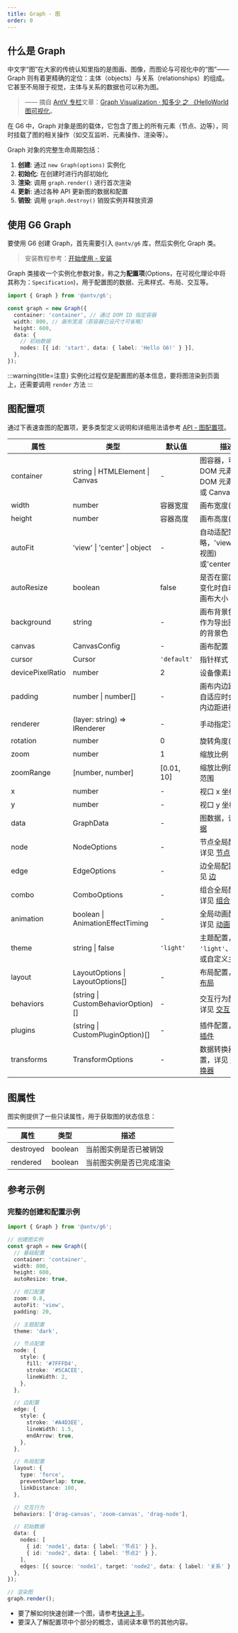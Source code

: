 ```yaml
---
title: Graph - 图
order: 0
---
```


## 什么是 Graph

中文字“图”在大家的传统认知里指的是图画、图像，而图论与可视化中的“图”—— Graph 则有着更精确的定位：主体（objects）与关系（relationships）的组成。它甚至不局限于视觉，主体与关系的数据也可以称为图。

> —— 摘自 [AntV 专栏](https://zhuanlan.zhihu.com/aiux-antv)文章：[Graph Visualization · 知多少 之 《HelloWorld 图可视化](https://zhuanlan.zhihu.com/p/83685690)。

在 G6 中，Graph 对象是图的载体，它包含了图上的所有元素（节点、边等），同时挂载了图的相关操作（如交互监听、元素操作、渲染等）。

Graph 对象的完整生命周期包括：

1. **创建**: 通过 `new Graph(options)` 实例化
2. **初始化**: 在创建时进行内部初始化
3. **渲染**: 调用 `graph.render()` 进行首次渲染
4. **更新**: 通过各种 API 更新图的数据和配置
5. **销毁**: 调用 `graph.destroy()` 销毁实例并释放资源

## 使用 G6 Graph

要使用 G6 创建 Graph，首先需要引入 `@antv/g6` 库，然后实例化 Graph 类。

> 安装教程参考：[开始使用 - 安装](/manual/getting-started/installation)

Graph 类接收一个实例化参数对象，称之为**配置项**(Options，在可视化理论中将其称为：`Specification`)，用于配置图的数据、元素样式、布局、交互等。

```typescript
import { Graph } from '@antv/g6';

const graph = new Graph({
  container: 'container', // 通过 DOM ID 指定容器
  width: 800, // 画布宽高（若容器已设尺寸可省略）
  height: 600,
  data: {
    // 初始数据
    nodes: [{ id: 'start', data: { label: 'Hello G6!' } }],
  },
});
```

:::warning{title=注意}
实例化过程仅是配置图的基本信息，要将图渲染到页面上，还需要调用 `render` 方法
:::

## 图配置项

通过下表速查图的配置项，更多类型定义说明和详细用法请参考 [API - 图配置项](/manual/graph/option)。

| 属性             | 类型                               | 默认值      | 描述                                                          |
| ---------------- | ---------------------------------- | ----------- | ------------------------------------------------------------- |
| container        | string \| HTMLElement \| Canvas    | -           | 图容器，可以是 DOM 元素 ID、DOM 元素实例或 Canvas 实例        |
| width            | number                             | 容器宽度    | 画布宽度(像素)                                                |
| height           | number                             | 容器高度    | 画布高度(像素)                                                |
| autoFit          | 'view' \| 'center' \| object       | -           | 自动适配策略，'view'(适应视图)或'center'(居中)                |
| autoResize       | boolean                            | false       | 是否在窗口大小变化时自动调整画布大小                          |
| background       | string                             | -           | 画布背景色，也作为导出图片时的背景色                          |
| canvas           | CanvasConfig                       | -           | 画布配置                                                      |
| cursor           | Cursor                             | `'default'` | 指针样式                                                      |
| devicePixelRatio | number                             | 2           | 设备像素比                                                    |
| padding          | number \| number[]                 | -           | 画布内边距，在自适应时会根据内边距进行适配                    |
| renderer         | (layer: string) => IRenderer       | -           | 手动指定渲染器                                                |
| rotation         | number                             | 0           | 旋转角度(弧度)                                                |
| zoom             | number                             | 1           | 缩放比例                                                      |
| zoomRange        | [number, number]                   | [0.01, 10]  | 缩放比例的限制范围                                            |
| x                | number                             | -           | 视口 x 坐标                                                   |
| y                | number                             | -           | 视口 y 坐标                                                   |
| data             | GraphData                          | -           | 图数据，详见 [数据](/manual/data/overview)                    |
| node             | NodeOptions                        | -           | 节点全局配置，详见 [节点](/manual/element/node/overview)      |
| edge             | EdgeOptions                        | -           | 边全局配置，详见 [边](/manual/element/edge/overview)          |
| combo            | ComboOptions                       | -           | 组合全局配置，详见 [组合](/manual/element/combo/overview)     |
| animation        | boolean \| AnimationEffectTiming   | -           | 全局动画配置，详见 [动画](/manual/animation/overview)         |
| theme            | string \| false                    | `'light'`   | 主题配置，支持 `'light'`、`'dark'` 或自定义主题名             |
| layout           | LayoutOptions \| LayoutOptions[]   | -           | 布局配置，详见 [布局](/manual/layout/overview)                |
| behaviors        | (string \| CustomBehaviorOption)[] | -           | 交互行为配置，详见 [交互](/manual/behavior/overview)          |
| plugins          | (string \| CustomPluginOption)[]   | -           | 插件配置，详见 [插件](/manual/plugin/overview)                |
| transforms       | TransformOptions                   | -           | 数据转换器配置，详见 [数据转换器](/manual/transform/overview) |

## 图属性

图实例提供了一些只读属性，用于获取图的状态信息：

| 属性      | 类型    | 描述                     |
| --------- | ------- | ------------------------ |
| destroyed | boolean | 当前图实例是否已被销毁   |
| rendered  | boolean | 当前图实例是否已完成渲染 |

## 参考示例

### 完整的创建和配置示例

```typescript
import { Graph } from '@antv/g6';

// 创建图实例
const graph = new Graph({
  // 基础配置
  container: 'container',
  width: 800,
  height: 600,
  autoResize: true,

  // 视口配置
  zoom: 0.8,
  autoFit: 'view',
  padding: 20,

  // 主题配置
  theme: 'dark',

  // 节点配置
  node: {
    style: {
      fill: '#7FFFD4',
      stroke: '#5CACEE',
      lineWidth: 2,
    },
  },

  // 边配置
  edge: {
    style: {
      stroke: '#A4D3EE',
      lineWidth: 1.5,
      endArrow: true,
    },
  },

  // 布局配置
  layout: {
    type: 'force',
    preventOverlap: true,
    linkDistance: 100,
  },

  // 交互行为
  behaviors: ['drag-canvas', 'zoom-canvas', 'drag-node'],

  // 初始数据
  data: {
    nodes: [
      { id: 'node1', data: { label: '节点1' } },
      { id: 'node2', data: { label: '节点2' } },
    ],
    edges: [{ source: 'node1', target: 'node2', data: { label: '关系' } }],
  },
});

// 渲染图
graph.render();
```

- 要了解如何快速创建一个图，请参考[快速上手](/manual/getting-started/quick-start)。
- 要深入了解配置项中个部分的概念，请阅读本章节的其他内容。
